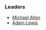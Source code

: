 ### Leaders

* [Michael Allen](mailto:michael.allen@owasp.org)
* [Adam Lewis](mailto:adam.lewis@owasp.org)

